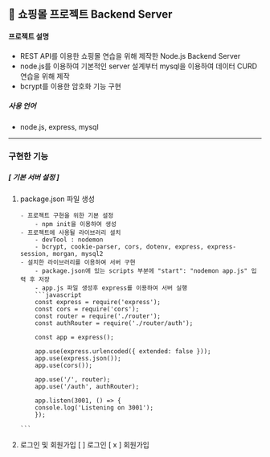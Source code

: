 ## 🎁 쇼핑몰 프로젝트 Backend Server

#### 프로젝트 설명

-   REST API를 이용한 쇼핑몰 연습을 위해 제작한 Node.js Backend Server
-   node.js를 이용하여 기본적인 server 설계부터 mysql을 이용하여 데이터 CURD 연습을 위해 제작
-   bcrypt를 이용한 암호화 기능 구현

##### 사용 언어

-   node.js, express, mysql

---

### 구현한 기능

##### [ 기본 서버 설정 ]

1.  package.json 파일 생성

        - 프로젝트 구현을 위한 기본 설정
            - npm init을 이용하여 생성
        - 프로젝트에 사용될 라이브러리 설치
            - devTool : nodemon
            - bcrypt, cookie-parser, cors, dotenv, express, express-session, morgan, mysql2
        - 설치한 라이브러리를 이용하여 서버 구현
            - package.json에 있는 scripts 부분에 "start": "nodemon app.js" 입력 후 저장
            - app.js 파일 생성후 express를 이용하여 서버 실행
            ```javascript
            const express = require('express');
            const cors = require('cors');
            const router = require('./router');
            const authRouter = require('./router/auth');

            const app = express();

            app.use(express.urlencoded({ extended: false }));
            app.use(express.json());
            app.use(cors());

            app.use('/', router);
            app.use('/auth', authRouter);

            app.listen(3001, () => {
            console.log('Listening on 3001');
            });

        ```

1.  로그인 및 회원가입
    [ ] 로그인
    [ x ] 회원가입
